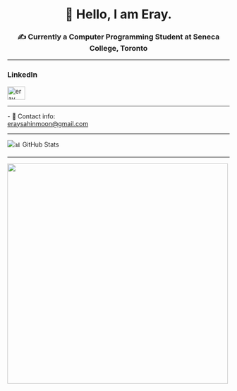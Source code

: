 <h1 align="center">👾 Hello, I am Eray.</h1>
<h3 align="center">✍ Currently a Computer Programming Student at Seneca College, Toronto</h3>
<hr>
<h3 align="left">LinkedIn</h3>
<a href="https://linkedin.com/in/eraysahin06" target="blank"><img src="https://raw.githubusercontent.com/rahuldkjain/github-profile-readme-generator/master/src/images/icons/Social/linked-in-alt.svg" alt="eray sahin" height="30" width="40" /></a><br/>
<hr>
- 📮 Contact info:<br> <a href="mailto:eraysahinmoon@gmail.com">eraysahinmoon@gmail.com</a>
<hr>

![📊 GitHub Stats](https://github-readme-stats.vercel.app/api?username=eraysahin06&hide=contribs,issues&theme=tokyonight&show_icons=true&count_private=true)
<hr>
<img src="https://holopin.me/@eraysahin06" width="500px"/>


